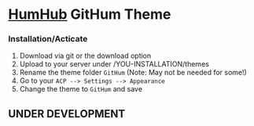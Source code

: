 # [HumHub](https://www.humhub.org) GitHum Theme

### Installation/Acticate
1. Download via git or the download option
2. Upload to your server under /YOU-INSTALLATION/themes
3. Rename the theme folder `GitHum` (Note: May not be needed for some!)
4. Go to your `ACP --> Settings --> Appearance`
5. Change the theme to `GitHum` and save

## UNDER DEVELOPMENT
